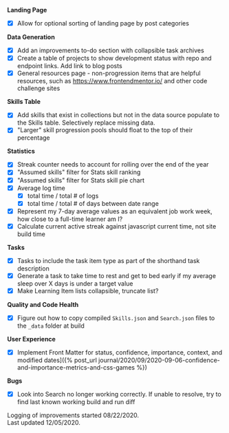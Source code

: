 **Landing Page**
- [x] Allow for optional sorting of landing page by post categories

**Data Generation**
- [x] Add an improvements to-do section with collapsible task archives
- [x] Create a table of projects to show development status with repo and endpoint links. Add link to blog posts
- [x] General resources page - non-progression items that are helpful resources, such as https://www.frontendmentor.io/ and other code challenge sites

**Skills Table**
- [x] Add skills that exist in collections but not in the data source populate to the Skills table. Selectively replace missing data.
- [x] "Larger" skill progression pools should float to the top of their percentage

**Statistics**
- [x] Streak counter needs to account for rolling over the end of the year
- [x] "Assumed skills" filter for Stats skill ranking
- [x] "Assumed skills" filter for Stats skill pie chart
- [x] Average log time
  - [x] total time / total # of logs
  - [x] total time / total # of days between date range
- [x] Represent my 7-day average values as an equivalent job work week, how close to a full-time learner am I?
- [x] Calculate current active streak against javascript current time, not site build time

**Tasks**
- [x] Tasks to include the task item type as part of the shorthand task description
- [x] Generate a task to take time to rest and get to bed early if my average sleep over X days is under a target value
- [x] Make Learning Item lists collapsible, truncate list?

**Quality and Code Health**
- [x] Figure out how to copy compiled `Skills.json` and `Search.json` files to the `_data` folder at build

**User Experience**
- [x] Implement Front Matter for status, confidence, importance, context, and modified dates]({% post_url journal/2020/09/2020-09-06-confidence-and-importance-metrics-and-css-games %})

**Bugs**
- [x] Look into Search no longer working correctly. If unable to resolve, try to find last known working build and run diff

Logging of improvements started 08/22/2020.  
Last updated 12/05/2020.